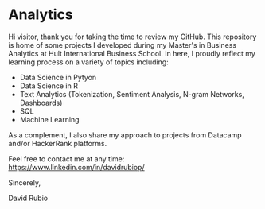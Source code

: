 # Analytics
Hi visitor, thank you for taking the time to review my GitHub.
This repository is home of some projects I developed during 
my Master's in Business Analytics at Hult International Business School.
In here, I proudly reflect my learning process on a variety of topics including:

* Data Science in Pytyon
* Data Science in R
* Text Analytics (Tokenization, Sentiment Analysis, N-gram Networks, Dashboards)
* SQL
* Machine Learning

As a complement, I also share my approach to projects from Datacamp and/or HackerRank platforms.

Feel free to contact me at any time: https://www.linkedin.com/in/davidrubiop/

Sincerely,

David Rubio



